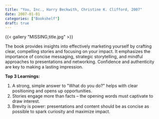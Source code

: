 ```yaml
---
title: "You, Inc., Harry Beckwith, Christine K. Clifford, 2007"
date: 2007-01-01
categories: ["Bookshelf"]
draft: true
---
```


{{< gallery "MISSING,title.jpg" >}}

The book provides insights into effectively marketing yourself by crafting clear, compelling stories and focusing on your impact. It emphasizes the importance of concise messaging, strategic storytelling, and mindful approaches to presentations and networking. Confidence and authenticity are key to making a lasting impression.

**Top 3 Learnings:**

1. A strong, simple answer to "What do you do?" helps with clear positioning and opens up opportunities.
2. Stories engage more than facts – the opening words must captivate to draw interest.
3. Brevity is power: presentations and content should be as concise as possible to spark curiosity and maximize impact.
